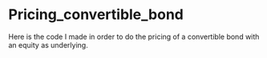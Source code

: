 # Pricing_convertible_bond
Here is the code I made in order to do the pricing of a convertible bond with an equity as underlying.
